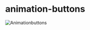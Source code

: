 # animation-buttons
![Animationbuttons](https://github.com/SemihParlak/animation-buttons/assets/124163896/eebedf23-2170-4753-8af7-5ff30a36c51a)
